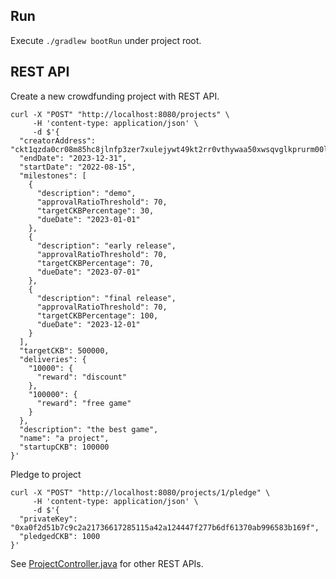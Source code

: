 ## Run

Execute `./gradlew bootRun` under project root.

## REST API

Create a new crowdfunding project with REST API.

```shell
curl -X "POST" "http://localhost:8080/projects" \
     -H 'content-type: application/json' \
     -d $'{
  "creatorAddress": "ckt1qzda0cr08m85hc8jlnfp3zer7xulejywt49kt2rr0vthywaa50xwsqvglkprurm00l7hrs3rfqmmzyy3ll7djdsujdm6z",
  "endDate": "2023-12-31",
  "startDate": "2022-08-15",
  "milestones": [
    {
      "description": "demo",
      "approvalRatioThreshold": 70,
      "targetCKBPercentage": 30,
      "dueDate": "2023-01-01"
    },
    {
      "description": "early release",
      "approvalRatioThreshold": 70,
      "targetCKBPercentage": 70,
      "dueDate": "2023-07-01"
    },
    {
      "description": "final release",
      "approvalRatioThreshold": 70,
      "targetCKBPercentage": 100,
      "dueDate": "2023-12-01"
    }
  ],
  "targetCKB": 500000,
  "deliveries": {
    "10000": {
      "reward": "discount"
    },
    "100000": {
      "reward": "free game"
    }
  },
  "description": "the best game",
  "name": "a project",
  "startupCKB": 100000
}'
```

Pledge to project

```shell
curl -X "POST" "http://localhost:8080/projects/1/pledge" \
     -H 'content-type: application/json' \
     -d $'{
  "privateKey": "0xa0f2d51b7c9c2a21736617285115a42a124447f277b6df61370ab996583b169f",
  "pledgedCKB": 1000
}'
```

See [ProjectController.java](src/main/java/com/example/crowdfunding/controller/Controller.java) for other REST APIs.
